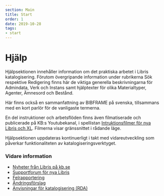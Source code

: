 ```yaml
---
section: Main
title: Start
order: 1
date: 2019-10-28
tags:
- start
---
```


# Hjälp

Hjälpsektionen innehåller information om det praktiska arbetet i Libris katalogisering. Förutom övergripande information under rubrikerna 
Sök respektive Redigering finns här de viktiga generella beskrivningarna för Admindata, Verk och Instans samt hjälptexter för olika 
Materialtyper, Agenter, Ämnesord och Bestånd.

Här finns också en sammanfattning av BIBFRAME på svenska, tillsammans med en kort parlör för de vanligaste termerna. 

En del instruktioner och arbetsflöden finns även filmatiserade och publicerade på KB:s Youtubekanal, i 
spellistan [Intruktionsfilmer för nya Libris och XL](https://www.youtube.com/playlist?list=PLZVkEICvA5-GRT2oJQmLgq_2Pksx6zYPy). 
Filmerna visar gränssnittet i rådande läge. 

Hjälpsektionen uppdateras kontinuerligt i takt med vidareutveckling som påverkar funktionaliteten av katalogiseringsverktyget. 

### Vidare information
* [Nyheter från Libris på kb.se](https://www.kb.se/samverkan-och-utveckling/libris.html)
* [Supportforum för nya Libris](https://kundo.se/org/librisxl/) 
* [Felrapportering](https://goo.gl/forms/3mL7jTlEpbU3BQM13) 
* [Ändringsförslag](https://goo.gl/forms/dPxkhMqE10RvKQFE2) 
* [Anvisningar för katalogisering (RDA)](http://www.kb.se/rdakatalogisering/)
